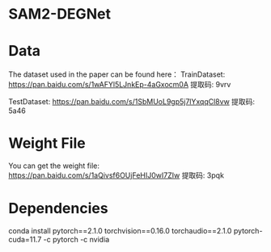 # SAM2-DEGNet

Data
=============
The dataset used in the paper can be found here：
TrainDataset: https://pan.baidu.com/s/1wAFYl5LJnkEp-4aGxocm0A 提取码: 9vrv  

TestDataset: https://pan.baidu.com/s/1SbMUoL9gp5j7lYxqqCl8vw 提取码: 5a46

Weight File
=============
You can get the weight file: https://pan.baidu.com/s/1aQivsf6OUjFeHIJ0wI7ZIw 提取码: 3pqk

Dependencies
=============
conda install pytorch==2.1.0 torchvision==0.16.0 torchaudio==2.1.0 pytorch-cuda=11.7 -c pytorch -c nvidia
